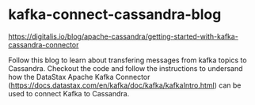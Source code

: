 # kafka-connect-cassandra-blog

https://digitalis.io/blog/apache-cassandra/getting-started-with-kafka-cassandra-connector

Follow this blog to learn about transfering messages from kafka topics to Cassandra. Checkout the code and follow the instructions to undersand how the DataStax Apache Kafka Connector (https://docs.datastax.com/en/kafka/doc/kafka/kafkaIntro.html) can be used to connect Kafka to Cassandra. 
